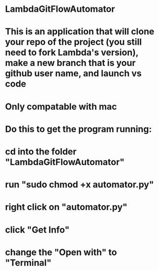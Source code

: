 # LambdaGitFlowAutomator

# This is an application that will clone your repo of the project (you still need to fork Lambda's version), make a new branch that is your github user name, and launch vs code

# Only compatable with mac

# Do this to get the program running:

# cd into the folder "LambdaGitFlowAutomator" 

# run "sudo chmod +x automator.py" 

# right click on "automator.py"

# click "Get Info"

# change the "Open with" to "Terminal"
